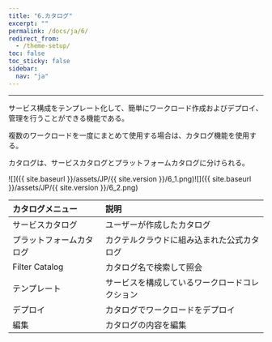 ```yaml
---
title: "6.カタログ"
excerpt: ""
permalink: /docs/ja/6/
redirect_from:
  - /theme-setup/
toc: false
toc_sticky: false
sidebar:
  nav: "ja"
---
```



---

サービス構成をテンプレート化して、簡単にワークロード作成およびデプロイ、管理を行うことができる機能である。

複数のワークロードを一度にまとめて使用する場合は、カタログ機能を使用する。

カタログは、サービスカタログとプラットフォームカタログに分けられる。

![]({{ site.baseurl }}/assets/JP/{{ site.version }}/6_1.png)![]({{ site.baseurl }}/assets/JP/{{ site.version }}/6_2.png)

| **カタログメニュー** | **説明** |
| :--- | :--- |
| サービスカタログ | ユーザーが作成したカタログ |
| プラットフォームカタログ | カクテルクラウドに組み込まれた公式カタログ |
| Filter Catalog | カタログ名で検索して照会 |
| テンプレート | サービスを構成しているワークロードコレクション |
| デプロイ | カタログでワークロードをデプロイ |
| 編集 | カタログの内容を編集 |
